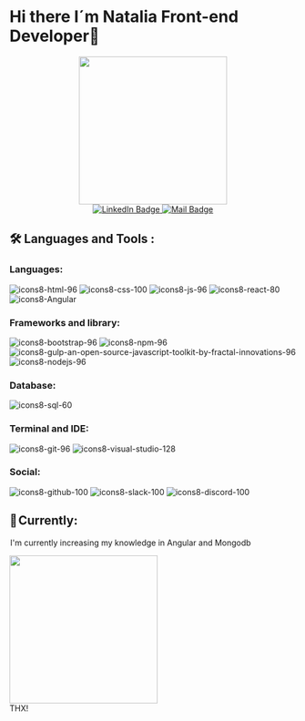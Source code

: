 # Hi there I´m Natalia Front-end Developer👋
<div id="header" align="center">
  <img width="260" height="260" src="https://github.com/Natalia-GP/Natalia-GP/assets/112758485/0b974140-1851-4b04-bef3-e019d49b763f">
</div>
<div id="badges" align="center">
  <a href="https://www.linkedin.com/in/natalia-gomez-perez/" target="_blank">
    <img src="https://img.shields.io/badge/LinkedIn-purple?style=for-the-badge&logo=linkedin&logoColor=white" alt="LinkedIn Badge"/>
  </a>
     <a href="mailto:nataliag86@yahoo.es" target="_blank">
    <img src="https://img.shields.io/badge/Gmail-D14836?style=for-the-badge&logo=gmail&logoColor=white" alt="Mail Badge"/>
  </a>
</div> 

## 🛠️ Languages and Tools :

### Languages:
![icons8-html-96](https://github.com/Natalia-GP/Natalia-GP/assets/112758485/3638e25e-62eb-4af3-835e-714280f53686)
![icons8-css-100](https://github.com/Natalia-GP/Natalia-GP/assets/112758485/55ad5432-c3ae-43b9-9d4d-882e0a159584)
![icons8-js-96](https://github.com/Natalia-GP/Natalia-GP/assets/112758485/0cf3ad86-351a-424a-9526-0528aa0dcdda)
![icons8-react-80](https://github.com/Natalia-GP/Natalia-GP/assets/112758485/3f3fba6c-882d-4ea7-9790-b9c329500772)
![icons8-Angular](https://github.com/Natalia-GP/Natalia-GP/assets/112758485/0c9bdabd-10a9-4cfc-842b-f44b86c4ae47)


 ### Frameworks and library:
 
 ![icons8-bootstrap-96](https://github.com/Natalia-GP/Natalia-GP/assets/112758485/55cd4926-f160-4750-aca3-f26e3eda8ea8)
![icons8-npm-96](https://github.com/Natalia-GP/Natalia-GP/assets/112758485/798fdca1-6713-48aa-9463-3b4bec716b58)
![icons8-gulp-an-open-source-javascript-toolkit-by-fractal-innovations-96](https://github.com/Natalia-GP/Natalia-GP/assets/112758485/7f4c602b-ccb6-4484-abd5-d1d772985d8f)
![icons8-nodejs-96](https://github.com/Natalia-GP/Natalia-GP/assets/112758485/914d7094-721c-4882-9fe4-d75f87e15e9a)

### Database:
![icons8-sql-60](https://github.com/Natalia-GP/Natalia-GP/assets/112758485/3831868a-ae1d-4ad0-81e2-0de5e5cca3bf)

### Terminal and IDE:
![icons8-git-96](https://github.com/Natalia-GP/Natalia-GP/assets/112758485/f7069241-e832-4f29-a7c3-4faee1547529)
![icons8-visual-studio-128](https://github.com/Natalia-GP/Natalia-GP/assets/112758485/7764e728-3efb-4a25-bdd1-3f54a1358d77)
 ### Social:
 ![icons8-github-100](https://github.com/Natalia-GP/Natalia-GP/assets/112758485/3a30d736-774c-43ab-b2e4-4e9f0d5490ff)
![icons8-slack-100](https://github.com/Natalia-GP/Natalia-GP/assets/112758485/b67b082e-a5f4-4848-b196-a9bf689d78d1)
![icons8-discord-100](https://github.com/Natalia-GP/Natalia-GP/assets/112758485/79db725e-1381-45c6-8b18-54036bf87a37)

 ## 🎯 Currently:
  I'm currently increasing my knowledge in Angular and Mongodb
  <div id="" align="left">
  <img width="260" height="260" src="https://github.com/Natalia-GP/Natalia-GP/assets/112758485/5ef4ee73-e935-45e3-875b-023b69a17909">
</div>
THX!


